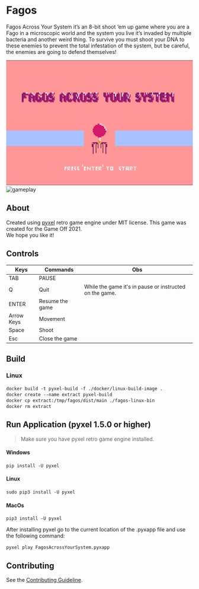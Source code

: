 # Fagos

Fagos Across Your System it’s an 8-bit shoot ‘em up game where you are a Fago in a microscopic world and the system you live it’s invaded by multiple bacteria and another weird thing. 
To survive you must shoot your DNA to these enemies to prevent the total infestation of the system, but be careful, the enemies are going to defend themselves!

![title](images-fagos/tittle.png)
![gameplay](https://user-images.githubusercontent.com/85807899/144197836-55c783aa-5382-468c-87d3-9dd35da445cf.gif)

## About
Created using [pyxel](https://github.com/kitao/pyxel) retro game engine under MIT license. 
This game was created for the Game Off 2021.  
We hope you like it!

## Controls

| Keys        | Commands               | Obs                                                           |
| ----------- | ---------------------- | ------------------------------------------------------------- |
| TAB         | PAUSE                  |                                                               |
| Q           | Quit                   | While the game it's in pause or instructed on the game.       |
| ENTER       | Resume the game        |                                                               |
| Arrow Keys  | Movement               |                                                               |
| Space       | Shoot                  |                                                               |
| Esc         | Close the game         |                                                               |

## Build

### Linux
```
docker build -t pyxel-build -f ./docker/linux-build-image .
docker create --name extract pyxel-build
docker cp extract:/tmp/fagos/dist/main ./fagos-linux-bin
docker rm extract
```

## Run Application (pyxel 1.5.0 or higher)
> Make sure you have pyxel retro game engine installed. 
#### Windows
```
pip install -U pyxel
```
#### Linux
```
sudo pip3 install -U pyxel
```
#### MacOs
```
pip3 install -U pyxel
```
After installing pyxel go to the current location of the .pyxapp file and use the following command:
```
pyxel play FagosAcrossYourSystem.pyxapp
```
## Contributing 
See the [Contributing Guideline](https://github.com/AxoloCrypt/FagosAcrossYourSystem/blob/master/CONTRIBUTING.md).
